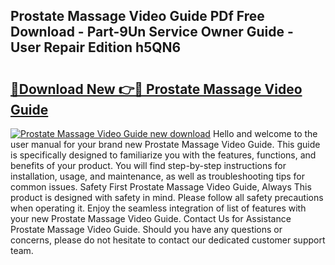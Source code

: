 ## Prostate Massage Video Guide PDf Free Download - Part-9Un Service Owner Guide - User Repair Edition h5QN6

# <h2><a href="http://bc70676.oget.top/?id=Prostate+Massage+Video+Guide">🔗Download New 👉🔴 Prostate Massage Video Guide</a></h2>

[![Prostate Massage Video Guide new download](https://i.imgur.com/5g1atiW.png)](http://bc70676.oget.top/?id=Prostate+Massage+Video+Guide)
Hello and welcome to the user manual for your brand new Prostate Massage Video Guide. This guide is specifically designed to familiarize you with the features, functions, and benefits of your product. You will find step-by-step instructions for installation, usage, and maintenance, as well as troubleshooting tips for common issues. Safety First Prostate Massage Video Guide, Always This product is designed with safety in mind. Please follow all safety precautions when operating it. Enjoy the seamless integration of list of features with your new Prostate Massage Video Guide. Contact Us for Assistance Prostate Massage Video Guide. Should you have any questions or concerns, please do not hesitate to contact our dedicated customer support team.
